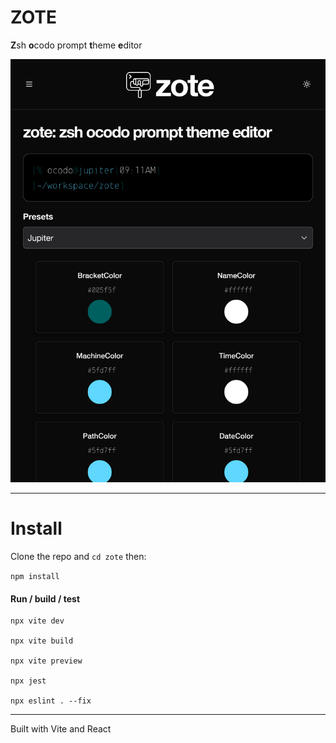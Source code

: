 # ZOTE

**Z**sh **o**codo prompt **t**heme **e**ditor

<img src="images/zote_00.png" width="600" />

- - -

# Install

Clone the repo and `cd zote` then:

`npm install`

#### Run / build / test

```
npx vite dev

npx vite build

npx vite preview

npx jest

npx eslint . --fix
```

- - -

Built with Vite and React



